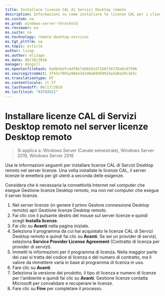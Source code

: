 ```yaml
---
title: Installare licenze CAL di Servizi Desktop remoto
description: Informazioni su come installare le licenze CAL per i client Desktop remoto.
ms.custom: na
ms.prod: windows-server-threshold
ms.reviewer: na
ms.suite: na
ms.technology: remote-desktop-services
ms.tgt_pltfrm: na
ms.topic: article
author: lizap
ms.author: elizapo
ms.date: 09/20/2016
manager: dongill
ms.openlocfilehash: 6a0b5bdfc4df8e7a60181d71b0f26735e8c07506
ms.sourcegitcommit: 3743cf691a984e1d140a04d50924a3a0a19c3e5c
ms.translationtype: HT
ms.contentlocale: it-IT
ms.lasthandoff: 06/17/2019
ms.locfileid: "63743521"
---
```

# <a name="install-rds-client-access-licenses-on-the-remote-desktop-license-server"></a>Installare licenze CAL di Servizi Desktop remoto nel server licenze Desktop remoto

>Si applica a: Windows Server (Canale semestrale), Windows Server 2019, Windows Server 2016

Usa le informazioni seguenti per installare licenze CAL di Servizi Desktop remoto nel server licenze. Una volta installate le licenze CAL, il server licenze le emetterà per gli utenti a seconda delle esigenze.

Considera che è necessaria la connettività Internet nel computer che esegue Gestione licenze Desktop remoto, ma non nel computer che esegue il server licenze.

1. Nel server licenze (in genere il primo Gestore connessione Desktop remoto) apri Gestione licenze Desktop remoto.
2. Fai clic con il pulsante destro del mouse sul server licenze e quindi scegli **Installa licenze**.
3. Fai clic su **Avanti** nella pagina iniziale.
4. Seleziona il programma da cui hai acquistato le licenze CAL di Servizi Desktop remoto e quindi fai clic su **Avanti**. Se sei un provider di servizi, seleziona **Service Provider License Agreement** (Contratto di licenza per provider di servizi).
5. Immetti le informazioni per il programma di licenza. Nella maggior parte dei casi si tratta del codice di licenza o del numero di contratto, ma il valore da immettere varia in base al programma di licenza in uso.
6. Fare clic su **Avanti**.
7. Seleziona la versione del prodotto, il tipo di licenza e numero di licenze per l'ambiente e quindi fai clic su **Avanti**. Gestione licenze contatta Microsoft per convalidare e recuperare le licenze.
8.  Fare clic su **Fine** per completare il processo.